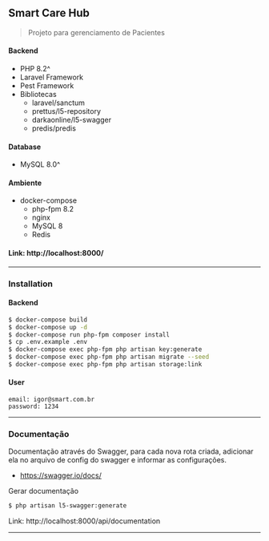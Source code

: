 ## Smart Care Hub

> Projeto para gerenciamento de Pacientes

#### Backend
- PHP 8.2^
- Laravel Framework
- Pest Framework
- Bibliotecas
  - laravel/sanctum
  - prettus/l5-repository
  - darkaonline/l5-swagger
  - predis/predis

#### Database
- MySQL 8.0^

#### Ambiente
- docker-compose
    - php-fpm 8.2
    - nginx
    - MySQL 8
    - Redis
      
#### Link: http://localhost:8000/
---

### Installation

#### Backend
```bash
$ docker-compose build
$ docker-compose up -d
$ docker-compose run php-fpm composer install
$ cp .env.example .env
$ docker-compose exec php-fpm php artisan key:generate
$ docker-compose exec php-fpm php artisan migrate --seed
$ docker-compose exec php-fpm php artisan storage:link
```

#### User
```
email: igor@smart.com.br
password: 1234
```

---

### Documentação
Documentação através do Swagger, para cada nova rota criada, adicionar ela no arquivo de config do 
swagger e informar as configurações.
- https://swagger.io/docs/

Gerar documentação
```bash
$ php artisan l5-swagger:generate
```

Link: http://localhost:8000/api/documentation

---
